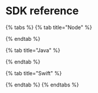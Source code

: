 # SDK reference

{% tabs %} {% tab title="Node" %}

{% endtab %}

{% tab title="Java" %}

{% endtab %}

{% tab title="Swift" %}

{% endtab %} {% endtabs %}
